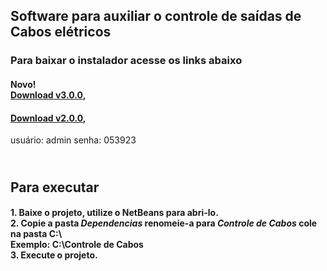 <html>
	<head>
	</head>
	<body>
		<h2>Software para auxiliar o controle de saídas de Cabos elétricos</h2>
		<h3>Para baixar o instalador acesse os links abaixo</h3>
		<h4>
			Novo!<br>
			<a href="https://drive.google.com/open?id=1McHwip6ZFhvPnrD6ZGT7BUyBmdi7Rr0w" target="_blank">Download v3.0.0</a>,
		</h4>
		<h4>
			<a href="https://drive.google.com/open?id=1IAb3oPwzUE_2kmZ_3GIrmocP6c80EwTT" target="_blank">Download v2.0.0</a>,		</h4>
		usuário: admin senha: 053923
		<h2><br>Para executar</h2>
		<h4>
			1. Baixe o projeto, utilize o NetBeans para abri-lo.<br>
			2. Copie a pasta <em>Dependencias</em> renomeie-a para <em>Controle de Cabos</em> cole na pasta C:\<br>
			Exemplo: C:\Controle de Cabos<br>
			3. Execute o projeto.
		</h4>
	</body>
</html>
